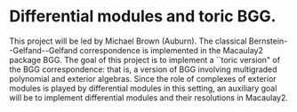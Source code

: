 # Differential modules and toric BGG.
This project will be led by Michael Brown (Auburn). The classical Bernstein--Gelfand--Gelfand correspondence is implemented in the Macaulay2 package BGG. The goal of this project is to implement a ``toric version" of the BGG correspondence: that is, a version of BGG involving multigraded polynomial and exterior algebras. Since the role of complexes of exterior modules is played by differential modules in this setting, an auxiliary goal will be to implement differential modules and their resolutions in Macaulay2.

